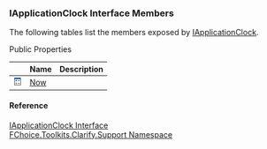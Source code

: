 ﻿### IApplicationClock Interface Members

The following tables list the members exposed by [IApplicationClock](FChoice.Toolkits.Clarify~FChoice.Toolkits.Clarify.Support.IApplicationClock.md).

Public Properties

|   | Name | Description |
| --- | --- | --- |
| ![ Property](dotnetimages/Property.png) | [Now](FChoice.Toolkits.Clarify~FChoice.Toolkits.Clarify.Support.IApplicationClock~Now.md) |   |





#### Reference

[IApplicationClock Interface](FChoice.Toolkits.Clarify~FChoice.Toolkits.Clarify.Support.IApplicationClock.md)  
[FChoice.Toolkits.Clarify.Support Namespace](FChoice.Toolkits.Clarify~FChoice.Toolkits.Clarify.Support_namespace.md)